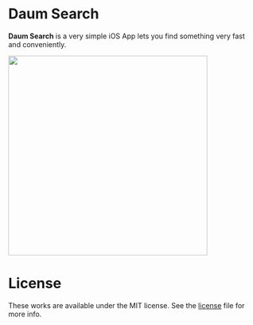 Daum Search
===========

**Daum Search** is a very simple iOS App lets you find something very fast and conveniently.

<img src="https://github.daumkakao.com/raw/kaon-park/daum-search-ios/master/Screenshot.png?token=AAACfF0psCcSTsOmSNDcsdPwWMltVHdsks5WTTZQwA%3D%3D" width="400" />

# License

These works are available under the MIT license. See the [license](LICENSE) file for more info.
